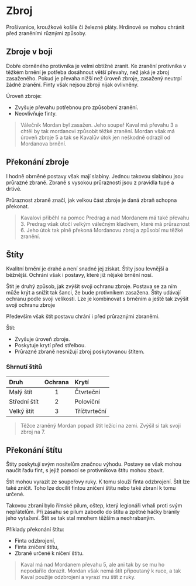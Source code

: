 # Zbroj

Prošívanice, kroužkové košile či železné pláty. Hrdinové se mohou chránit před zraněními různými způsoby. 

## Zbroje v boji
Dobře obrněného protivníka je velmi obtížné zranit. Ke zranění protivníka v těžkém brnění je potřeba dosáhnout větší převahy, než jaká je zbroj zasaženého. Pokud je převaha nižší než úroveň zbroje, zasažený neutrpí žádné zranění. Finty však nejsou zbrojí nijak ovlivněny. 

Úroveň zbroje:
 - Zvyšuje převahu potřebnou pro způsobení zranění.
 - Neovlivňuje finty.

> Válečník Mordan byl zasažen. Jeho soupeř Kaval má převahu 3 a chtěl by tak mordanovi způsobit těžké zranění. Mordan však má úroveň zbroje 5 a tak se Kavalův útok jen neškodně odrazil od Mordanova brnění.

## Překonání zbroje
I hodně obrněné postavy však mají slabiny. Jednou takovou slabinou jsou průrazné zbraně. Zbraně s vysokou průrazností jsou z pravidla tupé a drtivé. 

Průraznost zbraně značí, jak velkou část zbroje je daná zbraň schopna překonat.

> Kavalovi přiběhl na pomoc Predrag a nad Mordanem má také převahu 3. Predrag však útočí velkým válečným kladivem, které má průraznost 6. Jeho útok tak plně překoná Mordanovu zbroj a způsobí mu těžké zranění.

## Štíty
Kvalitní brnění je drahé a není snadné jej získat. Štíty jsou levnější a běžnější. Ochrání však i postavy, které již nějaké brnění nosí.

Štít je druhý způsob, jak zvýšit svoji ochranu zbroje. Postava se za ním může krýt a snížit tak šanci, že bude protivníkem zasažena. Štíty udávají ochranu podle svoji velikosti. Lze je kombinovat s brněním a ještě tak zvýšit svoji ochranu zbroje

Především však štít postavu chrání i před průraznými zbraněmi.

Štít:
 - Zvyšuje úroveň zbroje.
 - Poskytuje krytí před střelbou.
 - Průrazné zbraně nesnižují zbroj poskytovanou štítem.

### Shrnutí štítů
| Druh         | Ochrana | Krytí        |
| :--------    | :-----: | :---------   |
| Malý štít    | 1       | Čtvrteční    |
| Střední štít | 2       | Poloviční    |
| Velký štít   | 3       | Tříčtvrteční |

> Těžce zraněný Mordan popadl štít ležící na zemi. Zvýšil si tak svoji zbroj na 7.

## Překonání štítu
Štíty poskytují svým nositelům značnou výhodu. Postavy se však mohou naučit řadu fint, s jejiž pomocí se protivníkova štítu mohou zbavit.

Štít mohou vyrazit ze soupeřovy ruky. K tomu slouží finta odzbrojení. Štít lze také zničit. Toho lze docílit fintou zničení štítu nebo také zbraní k tomu určené.

Takovou zbraní bylo římské pilum, oštep, který legionáři vrhali proti svým nepřátelům. Při zásahu se pilum zabodlo do štítu a zpětné háčky bránily jeho vytažení. Štít se tak stal mnohem těžším a neohrabaným.

Příklady překonání štítu:
 - Finta odzbrojení,
 - Finta zničení štítu,
 - Zbraně určené k ničení štítu.

> Kaval má nad Mordanem převahu 5, ale ani tak by se mu ho nepodařilo dorazit. Mordan však nemá štít připoutaný k ruce, a tak Kaval použije odzbrojení a vyrazí mu štít z ruky.
